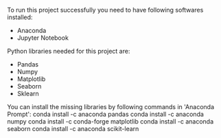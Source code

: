 To run this project successfully you need to have following softwares installed:
 - Anaconda 
 - Jupyter Notebook
 
Python libraries needed for this project are:
 - Pandas
 - Numpy
 - Matplotlib
 - Seaborn
 - Sklearn
 
 You can install the missing libraries by following commands in 'Anaconda Prompt':
 conda install -c anaconda pandas
 conda install -c anaconda numpy
 conda install -c conda-forge matplotlib
 conda install -c anaconda seaborn
 conda install -c anaconda scikit-learn
